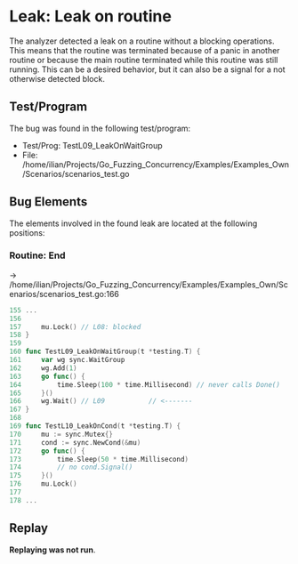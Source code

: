 # Leak: Leak on routine

The analyzer detected a leak on a routine without a blocking operations.
This means that the routine was terminated because of a panic in another routine or because the main routine terminated while this routine was still running.
This can be a desired behavior, but it can also be a signal for a not otherwise detected block.

## Test/Program
The bug was found in the following test/program:

- Test/Prog: TestL09_LeakOnWaitGroup
- File: /home/ilian/Projects/Go_Fuzzing_Concurrency/Examples/Examples_Own/Scenarios/scenarios_test.go

## Bug Elements
The elements involved in the found leak are located at the following positions:

###  Routine: End
-> /home/ilian/Projects/Go_Fuzzing_Concurrency/Examples/Examples_Own/Scenarios/scenarios_test.go:166
```go
155 ...
156 
157 	mu.Lock() // L08: blocked
158 }
159 
160 func TestL09_LeakOnWaitGroup(t *testing.T) {
161 	var wg sync.WaitGroup
162 	wg.Add(1)
163 	go func() {
164 		time.Sleep(100 * time.Millisecond) // never calls Done()
165 	}()
166 	wg.Wait() // L09           // <-------
167 }
168 
169 func TestL10_LeakOnCond(t *testing.T) {
170 	mu := sync.Mutex{}
171 	cond := sync.NewCond(&mu)
172 	go func() {
173 		time.Sleep(50 * time.Millisecond)
174 		// no cond.Signal()
175 	}()
176 	mu.Lock()
177 
178 ...
```


## Replay
**Replaying was not run**.


